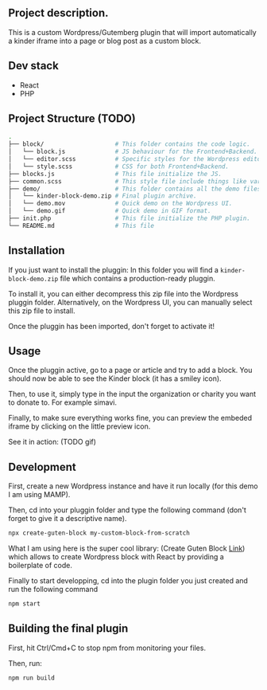 ## Project description.

This is a custom Wordpress/Gutemberg plugin that will import automatically a kinder iframe into a page or blog post as a custom block.

## Dev stack

-  React
-  PHP

## Project Structure (TODO)

```sh
.
├── block/                    # This folder contains the code logic.
│   └── block.js              # JS behaviour for the Frontend+Backend.
│   └── editor.scss           # Specific styles for the Wordpress editor.
│   └── style.scss            # CSS for both Frontend+Backend.
├── blocks.js                 # This file initialize the JS.
├── common.scss               # This style file include things like variables and mixins that are used across the project.
├── demo/                     # This folder contains all the demo files.
│   └── kinder-block-demo.zip # Final plugin archive.
│   └── demo.mov              # Quick demo on the Wordpress UI.
│   └── demo.gif              # Quick demo in GIF format.
├── init.php                  # This file initialize the PHP plugin.
└── README.md                 # This file
```

## Installation

If you just want to install the pluggin:
In this folder you will find a `kinder-block-demo.zip` file which contains a production-ready pluggin.

To install it, you can either decompress this zip file into the Wordpress pluggin folder.
Alternatively, on the Wordpress UI, you can manually select this zip file to install.

Once the pluggin has been imported, don't forget to activate it!

## Usage

Once the pluggin active, go to a page or article and try to add a block.
You should now be able to see the Kinder block (it has a smiley icon).

Then, to use it, simply type in the input the organization or charity you want to donate to. For example simavi.

Finally, to make sure everything works fine, you can preview the embeded iframe by clicking on the little preview icon.

See it in action:
(TODO gif)

## Development

First, create a new Wordpress instance and have it run locally (for this demo I am using MAMP).

Then, cd into your pluggin folder and type the following command (don't forget to give it a descriptive name).

```bash
npx create-guten-block my-custom-block-from-scratch
```

What I am using here is the super cool library: (Create Guten Block [Link](https://github.com/ahmadawais/create-guten-block/)) which allows to create Wordpress block with React by providing a boilerplate of code.

Finally to start developping, cd into the plugin folder you just created and run the following command

```bash
npm start
```

## Building the final plugin

First, hit Ctrl/Cmd+C to stop npm from monitoring your files.

Then, run:

```bash
npm run build
```
